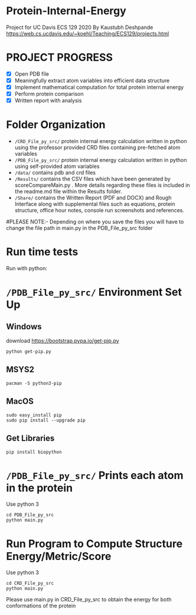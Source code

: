 # Protein-Internal-Energy
Project for UC Davis ECS 129 2020 By Kaustubh Deshpande
https://web.cs.ucdavis.edu/~koehl/Teaching/ECS129/projects.html



# PROJECT PROGRESS
- [x] Open PDB file
- [X] Meaningfully extract atom variables into efficient data structure
- [X] Implement mathematical computation for total protein internal energy
- [X] Perform protein comparison
- [X] Written report with analysis

# Folder Organization
* `/CRD_File_py_src/` protein internal energy calculation written in python using the professor provided CRD files containing pre-fetched atom variables
* `/PDB_File_py_src/` protein internal energy calculation written in python using self-provided atom variables
* `/data/` contains pdb and crd files 
* `/Results/` contains the CSV files which have been generated by scoreCompareMain.py . More details regarding these files is included in the readme.md file within the Results folder.
* `/Share/` contains the Written Report (PDF and DOCX) and Rough Interface along with supplemental files such as equations, protein structure, office hour notes, console run screenshots and references.


#PLEASE NOTE:- Depending on where you save the files you will have to change the file path in main.py in the PDB_File_py_src folder


# Run time tests

Run with python:

# `/PDB_File_py_src/` Environment Set Up
## Windows
download https://bootstrap.pypa.io/get-pip.py
```shell
python get-pip.py
```

## MSYS2
```shell
pacman -S python3-pip
```

## MacOS
```shell
sudo easy_install pip
sudo pip install --upgrade pip
```

## Get Libraries
```shell
pip install biopython
```

# `/PDB_File_py_src/` Prints each atom in the protein
Use python 3
```shell
cd PDB_File_py_src
python main.py
```


# Run Program to Compute Structure Energy/Metric/Score
Use python 3
```shell
cd CRD_File_py_src
python main.py
```

Please use main.py in CRD_File_py_src to obtain the energy for both conformations of the protein

